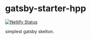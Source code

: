 # gatsby-starter-hpp

[![Netlify Status](https://api.netlify.com/api/v1/badges/bbee222e-f232-452e-b6ba-d58f6c1af937/deploy-status)](https://app.netlify.com/sites/gatsby-starter-hpp/deploys)

simplest gatsby skelton.
